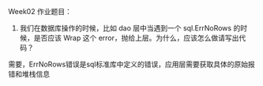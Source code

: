 Week02 作业题目：

1. 我们在数据库操作的时候，比如 dao 层中当遇到一个 sql.ErrNoRows 的时候，是否应该 Wrap 这个 error，抛给上层。为什么，应该怎么做请写出代码？

需要，ErrNoRows错误是sql标准库中定义的错误，应用层需要获取具体的原始报错和堆栈信息
